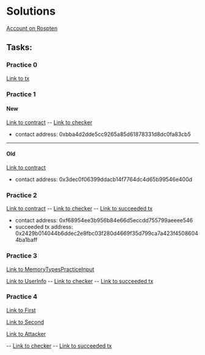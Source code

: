 # Solutions 

[Account on Rospten](https://ropsten.etherscan.io/address/0xfc5d7b2f4b89ea430468efdd7df0c11e3d1fd6cd)


## Tasks:
### Practice 0
[Link to tx](https://ropsten.etherscan.io/tx/0xd1279af1b6caaee27d70515c56dbe1760c883859e3b6bab5379fa3f563eb247c)

### Practice 1
#### New
[Link to contract](https://ropsten.etherscan.io/address/0xbba4d2dde5cc9265a85d61878331d8dc0fa83cb5)
-- [Link to checker](https://ropsten.etherscan.io/address/0x5a937ace80d061cbdaab8e380615fb50a51f7fad#readContract)
  * contact address: 0xbba4d2dde5cc9265a85d61878331d8dc0fa83cb5

---
#### Old
[Link to contract](https://ropsten.etherscan.io/address/0x3dec0f06399ddacb14f7764dc4d65b99546e400d)
  * contact address: 0x3dec0f06399ddacb14f7764dc4d65b99546e400d  
 

### Practice 2
[Link to contract](https://ropsten.etherscan.io/address/0xf68954ee3b956b84e66d5eccdd755799aeeee546)
-- [Link to checker](https://ropsten.etherscan.io/address/0x19af3d6b05537765f98c65912fc98aaf2f722b2d)
-- [Link to succeeded tx](https://ropsten.etherscan.io/tx/0x2429b014044b6ddec2e8fbc03f280d4669f35d799ca7a423f45086044ba1baff)
  * contact address: 0xf68954ee3b956b84e66d5eccdd755799aeeee546
  * succeeded tx address: 0x2429b014044b6ddec2e8fbc03f280d4669f35d799ca7a423f45086044ba1baff


### Practice 3
[Link to MemoryTypesPracticeInput](https://ropsten.etherscan.io/address/0x7456678314c4c33b5dec4dacb8f73ffcafe87df9#code)

[Link to UserInfo](https://ropsten.etherscan.io/address/0xa25945fdf36a90f0dc404dbcfb1ab10d73af2052)
-- [Link to checker](https://ropsten.etherscan.io/address/0xf2309ae97c9fba17227812633d462dcf1c411e57)
-- [Link to succeeded tx](https://ropsten.etherscan.io/tx/0x1cc2433ca6e44ccd4f43bc802ec44da793c6485b6a26c1f0b292ed8a36e7e644)

### Practice 4 
[Link to First](https://ropsten.etherscan.io/address/0x42d9a432bacc7f913a05f495fb839ea117578c17#code)

[Link to Second](https://ropsten.etherscan.io/address/0x53f0c0b0035f3c9d7b2b71a892ad6034ea058e94#code)

[Link to Attacker](https://ropsten.etherscan.io/address/0xb5a5dd0b18f81371624b27b81be6d1bfa4ff207e#code)

-- [Link to checker](https://ropsten.etherscan.io/address/0xffe6f850686f48b910e51c45da4a4e61453a79a5)
-- [Link to succeeded tx](https://ropsten.etherscan.io/tx/0x800a6e7252897720c3d0089196109a0c2fb0ed21dc233725c336dbb3c64ef6b6)
